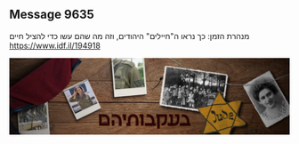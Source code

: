 ## Message 9635

מנהרת הזמן:
כך נראו ה"חיילים" היהודים, וזה מה שהם עשו כדי להציל חיים
https://www.idf.il/194918

![Photo](9635/9635_photo.jpg)
